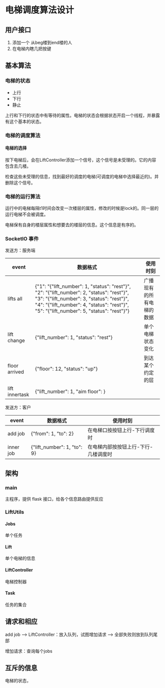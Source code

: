# 电梯调度算法设计
## 用户接口

1. 添加一个 从beg楼到end楼的人
2. 在电梯内瞎几把按键

## 基本算法

### 电梯的状态
* 上行
* 下行
* 静止

上行和下行的状态中有等待的属性。电梯的状态会根据状态开启一个线程，并暴露有这个基本的状态。
### 电梯的调度算法
#### 电梯的选择
按下电梯后，会在LiftController添加一个信号，这个信号是未受理的。它的内容包含去几楼。

检查这些未受理的信息，找到最好的调度的电梯\(可调度的电梯中选择最近的\)。并删除这个信号。

### 电梯的运行算法
运行中的电梯每隔t1时间会改变一次楼层的属性，修改的时候是lock的。同一层的运行电梯不会被调度。

电梯保有自身的楼层属性和想要去的楼层的信息。这个信息是有序的。

### SocketIO 事件

发送方：服务端

| event          | 数据格式                                                     | 使用时刻                 |
| -------------- | ------------------------------------------------------------ | ------------------------ |
| lifts all      | {"1": "{\"lift_number\": 1, \"status\": \"rest\"}", "2": "{\"lift_number\": 2, \"status\": \"rest\"}", "3": "{\"lift_number\": 3, \"status\": \"rest\"}", "4": "{\"lift_number\": 4, \"status\": \"rest\"}", "5": "{\"lift_number\": 5, \"status\": \"rest\"}"} | 广播现有的所有电梯的数据 |
| lift change    | {\"lift_number\": 1, \"status\": \"rest\"}                   | 单个电梯状态变化         |
| floor arrived  | {"floor": 12, "status": "up"}                                | 到达某个约定的层         |
| lift innertask | {"lift_number": 1, "aim floor": }                            |                          |

发送方：客户

| event     | 数据格式                    | 使用时刻                             |
| --------- | --------------------------- | ------------------------------------ |
| add job   | {"from": 1, "to": 2}        | 在电梯口按按钮上行-下行调度时        |
| inner job | {"lift_number": 1, "to": 9} | 在电梯内部按按钮上行-下行-几楼调度时 |

## 架构

### main

主程序，提供 flask 接口，给各个信息路由提供反应

### LiftUtils

#### Jobs

单个任务

#### Lift

单个电梯的信息

#### LiftController

电梯控制器

#### Task

任务的集合

## 请求和相应

add job —> LiftController：放入队列，试图增加请求 —> 全部失败则放到队列尾部

增加请求：查询每个jobs

## 互斥的信息
电梯的状态，

